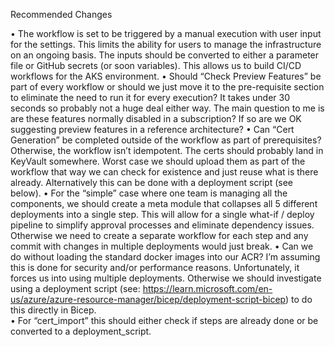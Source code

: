 Recommended Changes

•	The workflow is set to be triggered by a manual execution with user input for the settings. This limits the ability for users to manage the infrastructure on an ongoing basis. The inputs should be converted to either a parameter file or GitHub secrets (or soon variables). This allows us to build CI/CD workflows for the AKS environment.
•	Should “Check Preview Features” be part of every workflow or should we just move it to the pre-requisite section to eliminate the need to run it for every execution? It takes under 30 seconds so probably not a huge deal either way. The main question to me is are these features normally disabled in a subscription? If so are we OK suggesting preview features in a reference architecture?
•	Can “Cert Generation” be completed outside of the workflow as part of prerequisites? Otherwise, the workflow isn’t idempotent. The certs should probably land in KeyVault somewhere. Worst case we should upload them as part of the workflow that way we can check for existence and just reuse what is there already. Alternatively this can be done with a deployment script (see below).
•	For the “simple” case where one team is managing all the components, we should create a meta module that collapses all 5 different deployments into a single step. This will allow for a single what-if / deploy pipeline to simplify approval processes and eliminate dependency issues. Otherwise we need to create a separate workflow for each step and any commit with changes in multiple deployments would just break.
•	Can we do without loading the standard docker images into our ACR? I’m assuming this is done for security and/or performance reasons. Unfortunately, it forces us into using multiple deployments. Otherwise we should investigate using a deployment script (see:  https://learn.microsoft.com/en-us/azure/azure-resource-manager/bicep/deployment-script-bicep) to do this directly in Bicep.  
•	For “cert_import” this should either check if steps are already done or be converted to a deployment_script.
